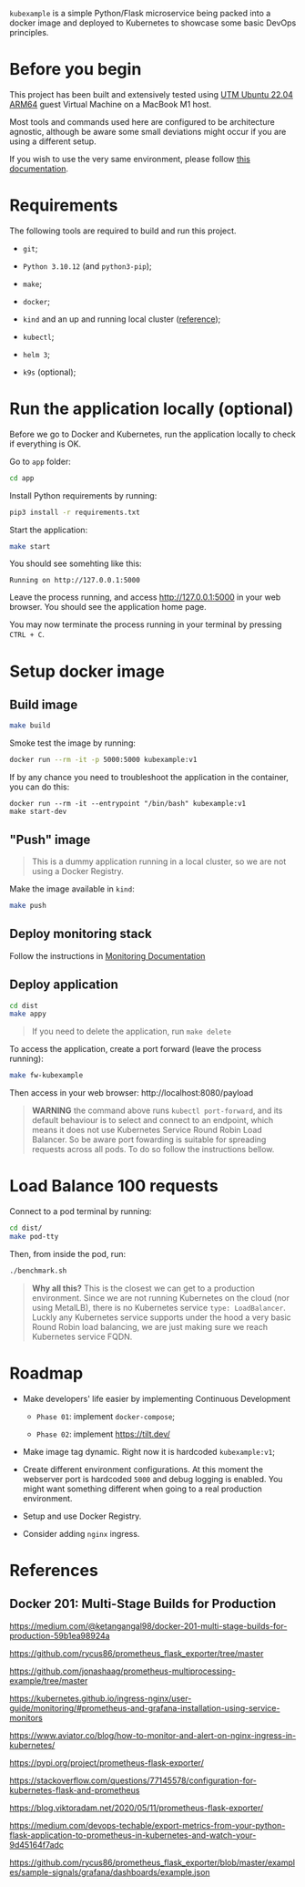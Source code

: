`kubexample` is a simple Python/Flask microservice being packed into a docker image and deployed to Kubernetes to showcase some basic DevOps principles.

# Before you begin

This project has been built and extensively tested using [UTM Ubuntu 22.04 ARM64](https://mac.getutm.app/gallery/ubuntu-20-04) guest Virtual Machine on a MacBook M1 host.

Most tools and commands used here are configured to be architecture agnostic, although be aware some small deviations might occur if you are using a different setup.

If you wish to use the very same environment, please follow [this documentation](./doc/utm-ubuntu-2204-arm64.md).

# Requirements

The following tools are required to build and run this project.

- `git`;

- `Python 3.10.12` (and `python3-pip`);

- `make`;

- `docker`;

- `kind` and an up and running local cluster ([reference](./kind/README.md));

- `kubectl`;

- `helm 3`;

- `k9s` (optional);

# Run the application locally (optional)

Before we go to Docker and Kubernetes, run the application locally to check if everything is OK.

Go to `app` folder:

```bash
cd app
```

Install Python requirements by running:

```bash
pip3 install -r requirements.txt
```

Start the application:

```bash
make start
```

You should see somehting like this:

```
Running on http://127.0.0.1:5000
```

Leave the process running, and access http://127.0.0.1:5000 in your web browser. You should see the application home page.

You may now terminate the process running in your terminal by pressing `CTRL + C`.

# Setup docker image

## Build image

```bash
make build
```

Smoke test the image by running:

```bash
docker run --rm -it -p 5000:5000 kubexample:v1
```

If by any chance you need to troubleshoot the application in the container, you can do this:

```
docker run --rm -it --entrypoint "/bin/bash" kubexample:v1
make start-dev
```

## "Push" image

> This is a dummy application running in a local cluster, so we are not using a Docker Registry.

Make the image available in `kind`:

```bash
make push
```

## Deploy monitoring stack

Follow the instructions in [Monitoring Documentation](./monitoring/README.md)

## Deploy application

```bash
cd dist
make appy
```
> If you need to delete the application, run `make delete`

To access the application, create a port forward (leave the process running):

```bash
make fw-kubexample
```

Then access in your web browser: http://localhost:8080/payload 

> **WARNING** the command above runs `kubectl port-forward`, and its default behaviour is to select and connect to an endpoint, which means it does not use Kubernetes Service Round Robin Load Balancer. So be aware port fowarding is suitable for spreading requests across all pods. To do so follow the instructions bellow.

# Load Balance 100 requests

Connect to a pod terminal by running:

```bash
cd dist/
make pod-tty
```

Then, from inside the pod, run:

```bash
./benchmark.sh
```

> **Why all this?** This is the closest we can get to a production environment. Since we are not running Kubernetes on the cloud (nor using MetalLB), there is no Kubernetes service `type: LoadBalancer`. Luckly any Kubernetes service supports under the hood a very basic Round Robin load balancing, we are just making sure we reach Kubernetes service FQDN.

# Roadmap

- Make developers' life easier by implementing Continuous Development

  - `Phase 01`: implement `docker-compose`;

  - `Phase 02`: implement https://tilt.dev/

- Make image tag dynamic. Right now it is hardcoded `kubexample:v1`;

- Create different environment configurations. At this moment the webserver port is hardcoded `5000` and debug logging is enabled. You might want something different when going to a real production environment.

- Setup and use Docker Registry.

- Consider adding `nginx` ingress.

# References

## Docker 201: Multi-Stage Builds for Production

https://medium.com/@ketangangal98/docker-201-multi-stage-builds-for-production-59b1ea98924a

https://github.com/rycus86/prometheus_flask_exporter/tree/master

https://github.com/jonashaag/prometheus-multiprocessing-example/tree/master

https://kubernetes.github.io/ingress-nginx/user-guide/monitoring/#prometheus-and-grafana-installation-using-service-monitors

https://www.aviator.co/blog/how-to-monitor-and-alert-on-nginx-ingress-in-kubernetes/



https://pypi.org/project/prometheus-flask-exporter/

https://stackoverflow.com/questions/77145578/configuration-for-kubernetes-flask-and-prometheus

https://blog.viktoradam.net/2020/05/11/prometheus-flask-exporter/

https://medium.com/devops-techable/export-metrics-from-your-python-flask-application-to-prometheus-in-kubernetes-and-watch-your-9d45164f7adc

https://github.com/rycus86/prometheus_flask_exporter/blob/master/examples/sample-signals/grafana/dashboards/example.json